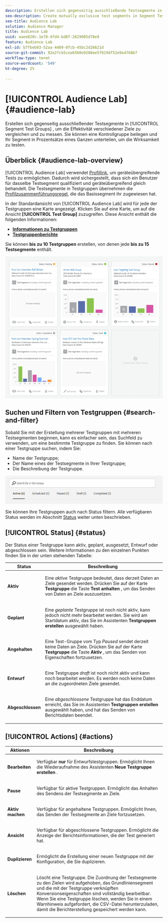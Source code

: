 ```yaml
---
description: Erstellen sich gegenseitig ausschließende Testsegmente in Segmenttestgruppen, um die Effektivität verschiedener Ziele zu vergleichen und zu messen. Sie können eine Kontrollgruppe beilegen und Ihr Segment in Prozentsätze eines Ganzen unterteilen, um die Wirksamkeit zu testen.
seo-description: Create mutually exclusive test segments in Segment Test Groups to compare and measure effectiveness of different destinations. You can set aside a control group and divide your segment into percentages of a whole, in order to test efficacy.
seo-title: Audience Lab
solution: Audience Manager
title: Audience Lab
uuid: aaee820c-1e78-4fd4-bd8f-2629085d78e9
feature: Audience Lab
exl-id: b7fbeb03-52aa-4489-8fcb-45bc2d26621d
source-git-commit: 92e2fcb5cea6560e9288ee5f819df52e9e4768b7
workflow-type: tm+mt
source-wordcount: '549'
ht-degree: 2%

---
```


# [!UICONTROL Audience Lab] {#audience-lab}

Erstellen sich gegenseitig ausschließender Testsegmente in [!UICONTROL Segment Test Groups] , um die Effektivität verschiedener Ziele zu vergleichen und zu messen. Sie können eine Kontrollgruppe beilegen und Ihr Segment in Prozentsätze eines Ganzen unterteilen, um die Wirksamkeit zu testen.

## Überblick {#audience-lab-overview}

[!UICONTROL Audience Lab] verwendet [Profillink](../../features/profile-merge-rules/merge-rules-overview.md), um geräteübergreifende Tests zu ermöglichen. Dadurch wird sichergestellt, dass sich ein Benutzer für dasselbe Testsegment qualifiziert und geräteübergreifend gleich behandelt. Die Testsegmente in Testgruppen übernehmen die [Profilzusammenführungsregel](../../features/profile-merge-rules/merge-rules-dashboard.md), die das Basissegment ihr zugewiesen hat.

In der Standardansicht von [!UICONTROL Audience Lab] wird für jede der Testgruppen eine Karte angezeigt. Klicken Sie auf eine Karte, um auf die Ansicht **[!UICONTROL Test Group]** zuzugreifen. Diese Ansicht enthält die folgenden Informationen:

* **[Informationen zu Testgruppen](../../features/audience-lab/audience-lab-information-view.md)**
* **[Testgruppenberichte](../../features/audience-lab/audience-lab-reporting-view.md)**

Sie können **bis zu 10 Testgruppen** erstellen, von denen jede **bis zu 15 Testsegmente** enthält.

![](assets/test-groups-view.PNG)

## Suchen und Filtern von Testgruppen {#search-and-filter}

Sobald Sie mit der Erstellung mehrerer Testgruppen mit mehreren Testsegmenten beginnen, kann es einfacher sein, das Suchfeld zu verwenden, um eine bestimmte Testgruppe zu finden. Sie können nach einer Testgruppe suchen, indem Sie:

* Name der Testgruppe;
* Der Name eines der Testsegmente in Ihrer Testgruppe;
* Die Beschreibung der Testgruppe.

![](assets/search_and_filter_audience_lab.png)

Sie können Ihre Testgruppen auch nach Status filtern. Alle verfügbaren Status werden im Abschnitt [Status](../../features/audience-lab/audience-lab.md#status) weiter unten beschrieben.

## [!UICONTROL Status] {#status}

Der Status einer Testgruppe kann aktiv, geplant, ausgesetzt, Entwurf oder abgeschlossen sein. Weitere Informationen zu den einzelnen Punkten finden Sie in der unten stehenden Tabelle:

<table id="table_7A0388BA02E045AC971C06A22DAC2C63"> 
 <thead> 
  <tr> 
   <th colname="col1" class="entry"> Status </th> 
   <th colname="col2" class="entry"> Beschreibung </th> 
  </tr> 
 </thead>
 <tbody> 
  <tr> 
   <td colname="col1"> <p> <b><span class="uicontrol"> Aktiv </span></b> </p> </td> 
   <td colname="col2"> <p>Eine <i>aktive</i> Testgruppe bedeutet, dass derzeit Daten an Ziele gesendet werden. Drücken Sie auf der Karte <b><span class="uicontrol"> Testgruppe </span></b> die Taste <b><span class="uicontrol"> Test anhalten </span></b> , um das Senden von Daten an Ziele auszusetzen. </p> </td> 
  </tr> 
  <tr> 
   <td colname="col1"> <p> <b><span class="uicontrol"> Geplant </span></b> </p> </td> 
   <td colname="col2"> <p>Eine <i>geplante</i> Testgruppe ist noch nicht aktiv, kann jedoch nicht mehr bearbeitet werden. Sie wird am Startdatum aktiv, das Sie im Assistenten <b>Testgruppen erstellen</b> ausgewählt haben. </p> </td> 
  </tr> 
  <tr> 
   <td colname="col1"> <p> <b><span class="uicontrol"> Angehalten </span></b> </p> </td> 
   <td colname="col2"> <p>Eine Test-Gruppe vom Typ <i>Paused</i> sendet derzeit keine Daten an Ziele. Drücken Sie auf der Karte <b><span class="uicontrol"> Testgruppe </span></b> die Taste <b><span class="uicontrol"> Aktiv </span></b>, um das Senden von Eigenschaften fortzusetzen. </p> </td> 
  </tr> 
  <tr> 
   <td colname="col1"> <p> <b><span class="uicontrol"> Entwurf </span></b> </p> </td> 
   <td colname="col2"> <p>Eine Testgruppe <i>draft</i> ist noch nicht aktiv und kann noch bearbeitet werden. Es werden noch keine Daten an die zugeordneten Ziele gesendet. </p> </td> 
  </tr> 
  <tr> 
   <td colname="col1"> <p> <b><span class="uicontrol"> Abgeschlossen </span></b> </p> </td> 
   <td colname="col2"> <p>Eine <i>abgeschlossene</i> Testgruppe hat das Enddatum erreicht, das Sie im Assistenten <b><span class="uicontrol"> Testgruppen erstellen </span></b> ausgewählt haben, und hat das Senden von Berichtsdaten beendet. </p> </td>
  </tr>
 </tbody>
</table>

## [!UICONTROL Actions] {#actions}

<table id="table_481A411E2D2F4FE891595D00E775CF60"> 
 <thead> 
  <tr> 
   <th colname="col1" class="entry"> Aktionen </th> 
   <th colname="col2" class="entry"> Beschreibung </th>
  </tr>
 </thead>
 <tbody> 
  <tr> 
   <td colname="col1"> <p> <b><span class="uicontrol"> Bearbeiten </span></b> </p> </td>
   <td colname="col2"> <p>Verfügbar <b>nur</b> für Entwurfstestgruppen. Ermöglicht Ihnen die Wiederaufnahme des Assistenten <b><span class="uicontrol"> Neue Testgruppe erstellen </span></b> . </p> </td>
  </tr>
  <tr> 
   <td colname="col1"> <p> <b><span class="uicontrol"> Pause </span></b> </p> </td>
   <td colname="col2"> <p>Verfügbar für aktive Testgruppen. Ermöglicht das Anhalten des Sendens der Testsegmente an Ziele. </p> </td>
  </tr>
  <tr> 
   <td colname="col1"> <p> <b><span class="uicontrol"> Aktiv machen </span></b> </p> </td>
   <td colname="col2"> <p>Verfügbar für angehaltene Testgruppen. Ermöglicht Ihnen, das Senden der Testsegmente an Ziele fortzusetzen. </p> </td>
  </tr>
  <tr> 
   <td colname="col1"> <p> <b><span class="uicontrol"> Ansicht </span></b> </p> </td>
   <td colname="col2"> <p>Verfügbar für abgeschlossene Testgruppen. Ermöglicht die Anzeige der Berichtsinformationen, die der Test generiert hat. </p> </td>
  </tr>
  <tr> 
   <td colname="col1"> <p> <b><span class="uicontrol"> Duplizieren </span></b> </p> </td>
   <td colname="col2"> <p>Ermöglicht die Erstellung einer neuen Testgruppe mit der Konfiguration, die Sie duplizieren. </p> </td>
  </tr>
  <tr> 
   <td colname="col1"> <p> <b><span class="uicontrol"> Löschen </span></b> </p> </td>
   <td colname="col2"> <p>Löscht eine Testgruppe. Die Zuordnung der Testsegmente zu den Zielen wird aufgehoben, das Grundliniensegment und die mit der Testgruppe verknüpften Konversionseigenschaften sind vollständig bearbeitbar. Wenn Sie eine Testgruppe löschen, werden Sie in einem Warnhinweis aufgefordert, die CSV-Datei herunterzuladen, damit die Berichterstellung gespeichert werden kann. </p> </td>
  </tr>
 </tbody>
</table>
